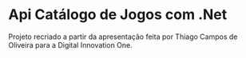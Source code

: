 # Api Catálogo de Jogos com .Net

Projeto recriado a partir da apresentação feita por Thiago Campos de Oliveira para a Digital Innovation One.
